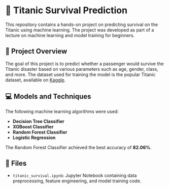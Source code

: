 # 🚢 Titanic Survival Prediction

This repository contains a hands-on project on predicting survival on the Titanic using machine learning. The project was developed as part of a lecture on machine learning and model training for beginners.

## 📄 Project Overview

The goal of this project is to predict whether a passenger would survive the Titanic disaster based on various parameters such as age, gender, class, and more. The dataset used for training the model is the popular Titanic dataset, available on [Kaggle](https://www.kaggle.com/c/titanic).

## 💻 Models and Techniques

The following machine learning algorithms were used:
- **Decision Tree Classifier**
- **XGBoost Classifier**
- **Random Forest Classifier**
- **Logistic Regression**

The Random Forest Classifier achieved the best accuracy of **82.06%**.

## 📂 Files

- `titanic_survival.ipynb`: Jupyter Notebook containing data preprocessing, feature engineering, and model training code.

